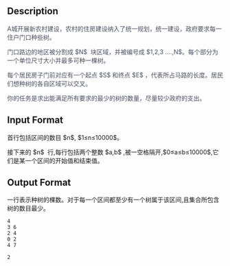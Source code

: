 ## Description

<p><span style="color: rgb(73, 80, 96);">A城开展新农村建设，农村的住房建设纳入了统一规划，统一建设，政府要求每一住户门口种些树。</span></p><p><span style="color: rgb(73, 80, 96);">门口路边的地区被分割成 $N$  块区域，并被编号成 $1,2,3 ....,N$。每个部分为一个单位尺寸大小并最多可种一棵树。</span></p><p><span style="color: rgb(73, 80, 96);">每个居民房子门前对应有一个起点 $S$ 和终点 $E$ ，代表所占马路的长度。</span><span style="color: rgb(73, 80, 96);">居民们想种树的各自区域可以交叉。</span></p><p><span style="color: rgb(73, 80, 96);">你的任务是求出能满足所有要求的最少的树的数量，尽量较少政府的支出。</span><br /></p>

## Input Format

<p>首行包括区间的数目 $n$, $1≤n≤10000$。</p><p>接下来的 $n$  行,每行包括两个整数 $a,b$ ,被一空格隔开,$0≤a≤b≤10000$,它们是某一个区间的开始值和结束值。<br /></p>

## Output Format

<p>一行表示种树的棵数。对于每一个区间都至少有一个树属于该区间,且集合所包含树的数目最少。<br /></p>

```input1
4
3 6
2 4
0 2
4 7
```
```output1
2
```